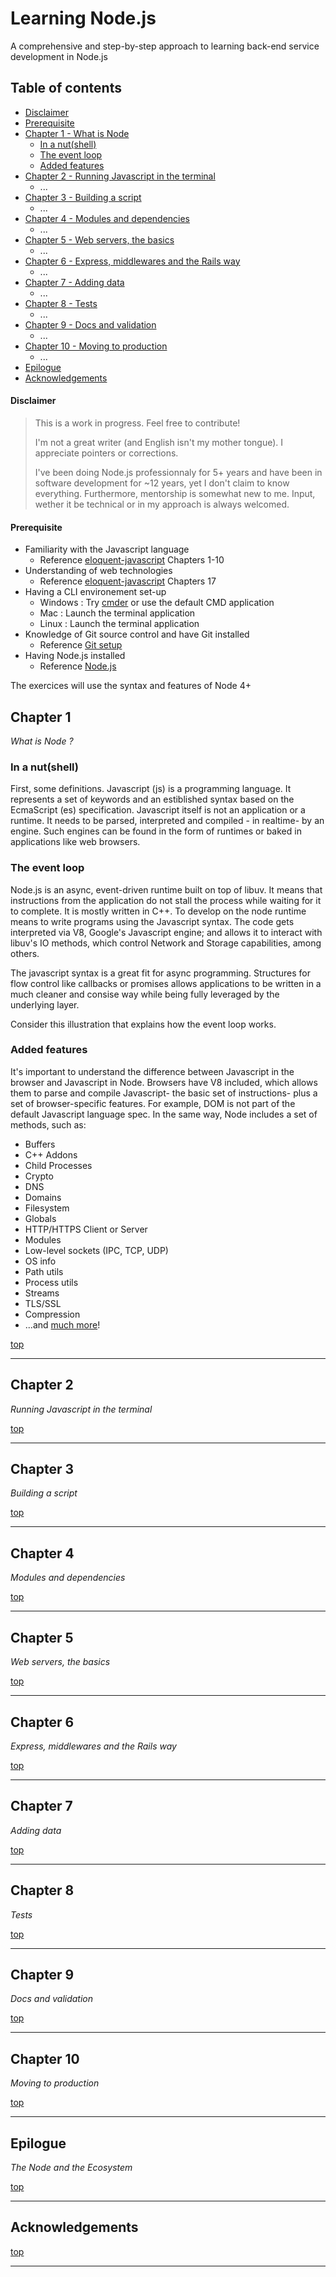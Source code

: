 # Learning Node.js

A comprehensive and step-by-step approach to learning back-end service development in Node.js

## Table of contents

- [Disclaimer](#disclaimer)
- [Prerequisite](#prerequisite)
- [Chapter 1 - What is Node](#chapter-1)
  - [In a nut(shell)](#in-a-nutshell)
  - [The event loop](#the-event-loop)
  - [Added features](#added-features)
- [Chapter 2 - Running Javascript in the terminal](#chapter-2)
  - ...
- [Chapter 3 - Building a script](#chapter-3)
  - ...
- [Chapter 4 - Modules and dependencies](#chapter-4)
  - ...
- [Chapter 5 - Web servers, the basics](#chapter-5)
  - ...
- [Chapter 6 - Express, middlewares and the Rails way](#chapter-6)
  - ...
- [Chapter 7 - Adding data](#chapter-7)
  - ...
- [Chapter 8 - Tests](#chapter-8)
  - ...
- [Chapter 9 - Docs and validation](#chapter-9)
  - ...
- [Chapter 10 - Moving to production](#chapter-10)
  - ...
- [Epilogue](#epilogue)
- [Acknowledgements](#acknowledgements)

#### Disclaimer

> This is a work in progress. Feel free to contribute!
>
> I'm not a great writer (and English isn't my mother tongue). I appreciate pointers or corrections.
>
> I've been doing Node.js professionnaly for 5+ years and have been in software development for ~12 years, yet I don't claim to know everything. Furthermore, mentorship is somewhat new to me. Input, wether it be technical or in my approach is always welcomed.


#### Prerequisite

- Familiarity with the Javascript language 
  * Reference [eloquent-javascript](http://eloquentjavascript.net/) Chapters 1-10
- Understanding of web technologies
  * Reference [eloquent-javascript](http://eloquentjavascript.net/) Chapters 17
- Having a CLI environement set-up
  * Windows : Try [cmder](http://cmder.net/) or use the default CMD application
  * Mac : Launch the terminal application
  * Linux : Launch the terminal application
- Knowledge of Git source control and have Git installed
  * Reference [Git setup](https://help.github.com/articles/set-up-git/)
- Having Node.js installed
  * Reference [Node.js](https://nodejs.org)
  
The exercices will use the syntax and features of Node 4+


## Chapter 1
*What is Node ?*

### In a nut(shell)

First, some definitions. Javascript (js) is a programming language. It represents a set of keywords and an estiblished syntax based on the EcmaScript (es) specification. Javascript itself is not an application or a runtime. It needs to be parsed, interpreted and compiled - in realtime- by an engine. Such engines can be found in the form of runtimes or baked in applications like web browsers.

### The event loop

Node.js is an async, event-driven runtime built on top of libuv. It means that instructions from the application do not stall the process while waiting for it to complete. It is mostly written in C++.
To develop on the node runtime means to write programs using the Javascript syntax. The code gets interpreted via V8, Google's Javascript engine; and allows it to interact with libuv's IO methods, which control Network and Storage capabilities, among others.

The javascript syntax is a great fit for async programming. Structures for flow control like callbacks or promises allows applications to be written in a much cleaner and consise way while being fully leveraged by the underlying layer.

Consider this illustration that explains how the event loop works.

### Added features

It's important to understand the difference between Javascript in the browser and Javascript in Node. Browsers have V8 included, which allows them to parse and compile Javascript- the basic set of instructions- plus a set of browser-specific features. For example, DOM is not part of the default Javascript language spec. In the same way, Node includes a set of methods, such as:

- Buffers
- C++ Addons
- Child Processes
- Crypto
- DNS
- Domains
- Filesystem
- Globals
- HTTP/HTTPS Client or Server
- Modules
- Low-level sockets (IPC, TCP, UDP)
- OS info
- Path utils
- Process utils
- Streams
- TLS/SSL
- Compression
- ...and [much more](https://nodejs.org/dist/latest-v8.x/docs/api)!

[top](#table-of-contents)

---

## Chapter 2
*Running Javascript in the terminal*


[top](#table-of-contents)

---

## Chapter 3
*Building a script*


[top](#table-of-contents)

---

## Chapter 4
*Modules and dependencies*


[top](#table-of-contents)

---

## Chapter 5
*Web servers, the basics*


[top](#table-of-contents)

---

## Chapter 6
*Express, middlewares and the Rails way*


[top](#table-of-contents)

---

## Chapter 7
*Adding data*


[top](#table-of-contents)

---

## Chapter 8
*Tests*


[top](#table-of-contents)

---

## Chapter 9
*Docs and validation*


[top](#table-of-contents)

---

## Chapter 10
*Moving to production*


[top](#table-of-contents)

---

## Epilogue
*The Node and the Ecosystem*


[top](#table-of-contents)

---

## Acknowledgements



[top](#table-of-contents)

---
